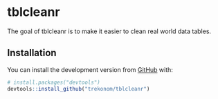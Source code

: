 
<!-- README.md is generated from README.Rmd. Please edit that file -->

# tblcleanr

<!-- badges: start -->
<!-- badges: end -->

The goal of tblcleanr is to make it easier to clean real world data
tables.

## Installation

You can install the development version from
[GitHub](https://github.com/) with:

``` r
# install.packages("devtools")
devtools::install_github("trekonom/tblcleanr")
```
